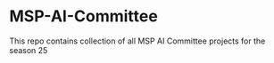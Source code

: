 # MSP-AI-Committee
This repo contains collection of all MSP AI Committee projects for the season 25 
